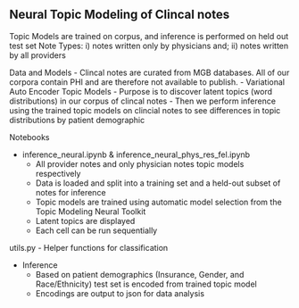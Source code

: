 ## Neural Topic Modeling of Clincal notes

Topic Models are trained on corpus, and inference is performed on held out test set
Note Types: i) notes written only by physicians and; ii) notes written by all providers

Data and Models
    - Clincal notes are curated from MGB databases. All of our corpora contain PHI and are therefore not available to publish.
    - Variational Auto Encoder Topic Models
        - Purpose is to discover latent topics (word distributions) in our corpus of clincal notes
        - Then we perform inference using the trained topic models on clincial notes to see differences in topic distributions by patient demographic

Notebooks
- inference_neural.ipynb & inference_neural_phys_res_fel.ipynb 
    - All provider notes and only physician notes topic models respectively
    - Data is loaded and split into a training set and a held-out subset of notes for inference
    - Topic models are trained using automatic model selection from the Topic Modeling Neural Toolkit
    - Latent topics are displayed
    - Each cell can be run sequentially 

utils.py
    - Helper functions for classification

- Inference
    - Based on patient demographics (Insurance, Gender, and Race/Ethnicity) test set is encoded from trained topic model
    - Encodings are output to json for data analysis
